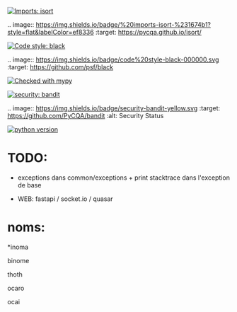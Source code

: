 [![Imports: isort](https://img.shields.io/badge/%20imports-isort-%231674b1?style=flat&labelColor=ef8336)](https://pycqa.github.io/isort/)


.. image:: https://img.shields.io/badge/%20imports-isort-%231674b1?style=flat&labelColor=ef8336
    :target: https://pycqa.github.io/isort/


[![Code style: black](https://img.shields.io/badge/code%20style-black-000000.svg)](https://github.com/psf/black)


.. image:: https://img.shields.io/badge/code%20style-black-000000.svg
    :target: https://github.com/psf/black


[![Checked with mypy](http://www.mypy-lang.org/static/mypy_badge.svg)](http://mypy-lang.org/)


[![security: bandit](https://img.shields.io/badge/security-bandit-yellow.svg)](https://github.com/PyCQA/bandit)


.. image:: https://img.shields.io/badge/security-bandit-yellow.svg
    :target: https://github.com/PyCQA/bandit
    :alt: Security Status


[![python version](https://img.shields.io/badge/python-3.8-blue)](https://www.python.org/)



# TODO:

- exceptions dans common/exceptions + print stacktrace dans l'exception de base

- WEB: fastapi / socket.io / quasar


# noms:

*inoma


binome

thoth

ocaro

ocai
